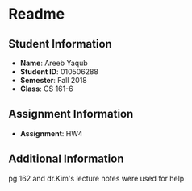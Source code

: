 # Readme

## Student Information

- **Name**: Areeb Yaqub
- **Student ID**: 010506288
- **Semester**: Fall 2018
- **Class**: CS 161-6

## Assignment Information
- **Assignment**: HW4

## Additional Information

pg 162 and dr.Kim's lecture notes were used for help
